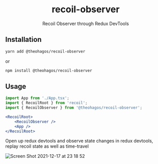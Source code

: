 <!-- markdownlint-configure-file {
  "MD013": {
    "code_blocks": false,
    "tables": false
  },
  "MD033": false,
  "MD041": false
} -->

<div align="center">

# recoil-observer

Recoil Observer through Redux DevTools

</div>

## Installation

```sh 
yarn add @theohagos/recoil-observer
```

or

```sh 
npm install @theohagos/recoil-observer
```

## Usage

```jsx
import App from './App.tsx';
import { RecoilRoot } from 'recoil';
import { RecoilObserver } from '@theohagos/recoil-observer';

<RecoilRoot>
    <RecoilObserver />
    <App />
</RecoilRoot>
```

Open up redux devtools and observe state changes in redux devtools, replay recoil state as well as time-travel



![Screen Shot 2021-12-17 at 23 18 52](https://user-images.githubusercontent.com/3135968/146609246-5969debb-a85e-48a6-abb9-a99eb01a66e3.png)
